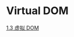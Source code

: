 # Virtual DOM

[1.3 虚拟 DOM](https://weread.qq.com/web/reader/b7e3278071db56f8b7ed9c4kc7432af0210c74d97b01b1c)

